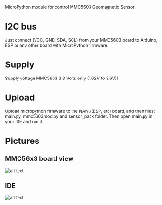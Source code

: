 MicroPython module for control MMC5603 Geomagnetic Sensor.

# I2C bus
Just connect (VCC, GND, SDA, SCL) from your MMC5603 board to Arduino, ESP or any other board with MicroPython firmware.

# Supply
Supply voltage MMC5603 3.3 Volts only (1.62V to 3.6V)!

# Upload
Upload micropython firmware to the NANO(ESP, etc) board, and then files: main.py, mmc5603mod.py and sensor_pack folder. 
Then open main.py in your IDE and run it.

# Pictures
## MMC56x3 board view
![alt text](https://github.com/octaprog7/QMC5883/blob/master/pics/board_5883.jpg)
## IDE
![alt text](https://github.com/octaprog7/QMC5883/blob/master/pics/ide_5883.png)
